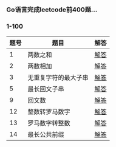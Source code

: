 ### Go语言完成leetcode前400题...

### 1-100

| 题号 | 题目                 | 解答                                                         |
| ---- | -------------------- | ------------------------------------------------------------ |
| 1    | 两数之和             | [解答](https://github.com/gothicrush/go-leetcode/blob/master/1-100/001-%E4%B8%A4%E6%95%B0%E4%B9%8B%E5%92%8C.go) |
| 2    | 两数相加             | [解答](https://github.com/gothicrush/go-leetcode/blob/master/1-100/002-%E4%B8%A4%E6%95%B0%E7%9B%B8%E5%8A%A0.go) |
| 3    | 无重复字符的最大子串 | [解答](https://github.com/gothicrush/go-leetcode/blob/master/1-100/003-%E6%97%A0%E9%87%8D%E5%A4%8D%E5%AD%97%E7%AC%A6%E7%9A%84%E6%9C%80%E5%A4%A7%E5%AD%90%E4%B8%B2.go) |
| 5    | 最长回文子串         | [解答](https://github.com/gothicrush/go-leetcode/blob/master/1-100/005-%E6%9C%80%E9%95%BF%E5%9B%9E%E6%96%87%E5%AD%90%E4%B8%B2.go) |
| 9    | 回文数               | [解答](https://github.com/gothicrush/go-leetcode/blob/master/1-100/009-%E5%9B%9E%E6%96%87%E6%95%B0.go) |
| 12   | 整数转罗马数字       | [解答](https://github.com/gothicrush/go-leetcode/blob/master/1-100/012-%E6%95%B4%E6%95%B0%E8%BD%AC%E7%BD%97%E9%A9%AC%E6%95%B0%E5%AD%97.go) |
| 13   | 罗马数字转整数       | [解答](https://github.com/gothicrush/go-leetcode/blob/master/1-100/013-%E7%BD%97%E9%A9%AC%E6%95%B0%E5%AD%97%E8%BD%AC%E6%95%B4%E6%95%B0.go) |
| 14   | 最长公共前缀         | [解答](https://github.com/gothicrush/go-leetcode/blob/master/1-100/014-%E6%9C%80%E9%95%BF%E5%85%AC%E5%85%B1%E5%89%8D%E7%BC%80.go) |

